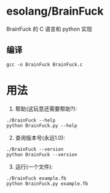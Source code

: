 # esolang/BrainFuck
BrainFuck 的 C 语言和 python 实现

## 编译
```shell
gcc -o BrainFuck BrainFuck.c
```

# 用法
1. 帮助(这玩意还需要帮助?):
```shell
./BrainFuck --help
python BrainFuck.py --help
```

2. 查询版本号(永远1.0):
```shell
./BrainFuck --version
python BrainFuck --version
```

3. 运行(一个文件):
```shell
./BrainFuck example.fb
python BrainFuck.py example.fb
```
